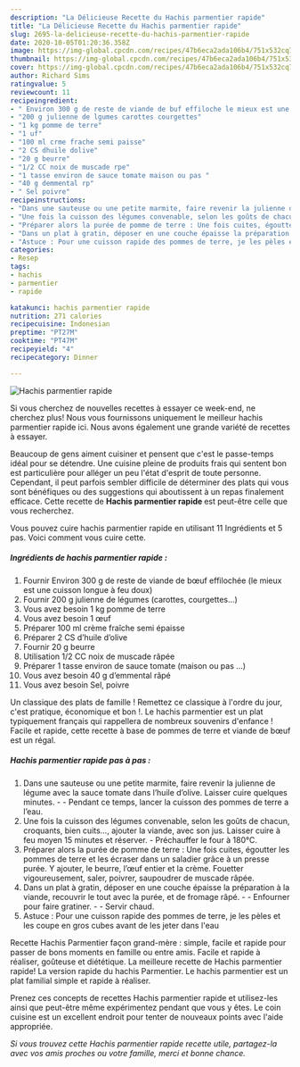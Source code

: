 ```yaml
---
description: "La Délicieuse Recette du Hachis parmentier rapide"
title: "La Délicieuse Recette du Hachis parmentier rapide"
slug: 2695-la-delicieuse-recette-du-hachis-parmentier-rapide
date: 2020-10-05T01:20:36.358Z
image: https://img-global.cpcdn.com/recipes/47b6eca2ada106b4/751x532cq70/hachis-parmentier-rapide-photo-principale-de-la-recette.jpg
thumbnail: https://img-global.cpcdn.com/recipes/47b6eca2ada106b4/751x532cq70/hachis-parmentier-rapide-photo-principale-de-la-recette.jpg
cover: https://img-global.cpcdn.com/recipes/47b6eca2ada106b4/751x532cq70/hachis-parmentier-rapide-photo-principale-de-la-recette.jpg
author: Richard Sims
ratingvalue: 5
reviewcount: 11
recipeingredient:
- " Environ 300 g de reste de viande de buf effiloche le mieux est une cuisson longue  feu doux"
- "200 g julienne de lgumes carottes courgettes"
- "1 kg pomme de terre"
- "1 uf"
- "100 ml crme frache semi paisse"
- "2 CS dhuile dolive"
- "20 g beurre"
- "1/2 CC noix de muscade rpe"
- "1 tasse environ de sauce tomate maison ou pas "
- "40 g demmental rp"
- " Sel poivre"
recipeinstructions:
- "Dans une sauteuse ou une petite marmite, faire revenir la julienne de légume avec la sauce tomate dans l’huile d’olive. Laisser cuire quelques minutes.  Pendant ce temps, lancer la cuisson des pommes de terre a l’eau."
- "Une fois la cuisson des légumes convenable, selon les goûts de chacun, croquants, bien cuits…, ajouter la viande, avec son jus. Laisser cuire à feu moyen 15 minutes et réserver. Préchauffer le four à 180°C."
- "Préparer alors la purée de pomme de terre : Une fois cuites, égoutter les pommes de terre et les écraser dans un saladier grâce à un presse purée. Y ajouter, le beurre, l’œuf entier et la crème. Fouetter vigoureusement, saler, poivrer, saupoudrer de muscade râpée."
- "Dans un plat à gratin, déposer en une couche épaisse la préparation à la viande, recouvrir le tout avec la purée, et de fromage râpé.  Enfourner pour faire gratiner.  Servir chaud."
- "Astuce : Pour une cuisson rapide des pommes de terre, je les pèles et les coupe en gros cubes avant de les jeter dans l&#39;eau"
categories:
- Resep
tags:
- hachis
- parmentier
- rapide

katakunci: hachis parmentier rapide 
nutrition: 271 calories
recipecuisine: Indonesian
preptime: "PT27M"
cooktime: "PT47M"
recipeyield: "4"
recipecategory: Dinner

---
```



![Hachis parmentier rapide](https://img-global.cpcdn.com/recipes/47b6eca2ada106b4/751x532cq70/hachis-parmentier-rapide-photo-principale-de-la-recette.jpg)

Si vous cherchez de nouvelles recettes à essayer ce week-end, ne cherchez plus! Nous vous fournissons uniquement le meilleur hachis parmentier rapide ici. Nous avons également une grande variété de recettes à essayer.

Beaucoup de gens aiment cuisiner et pensent que c'est le passe-temps idéal pour se détendre. Une cuisine pleine de produits frais qui sentent bon est particulière pour alléger un peu l'état d'esprit de toute personne. Cependant, il peut parfois sembler difficile de déterminer des plats qui vous sont bénéfiques ou des suggestions qui aboutissent à un repas finalement efficace. Cette recette de <strong> Hachis parmentier rapide </strong> est peut-être celle que vous recherchez.

<!--inarticleads1-->

Vous pouvez cuire hachis parmentier rapide en utilisant 11 Ingrédients et 5 pas. Voici comment vous cuire cette.

##### Ingrédients de hachis parmentier rapide :

1. Fournir  Environ 300 g de reste de viande de bœuf effilochée (le mieux est une cuisson longue à feu doux)
1. Fournir 200 g julienne de légumes (carottes, courgettes…)
1. Vous avez besoin 1 kg pomme de terre
1. Vous avez besoin 1 œuf
1. Préparer 100 ml crème fraîche semi épaisse
1. Préparer 2 CS d’huile d’olive
1. Fournir 20 g beurre
1. Utilisation 1/2 CC noix de muscade râpée
1. Préparer 1 tasse environ de sauce tomate (maison ou pas …)
1. Vous avez besoin 40 g d’emmental râpé
1. Vous avez besoin  Sel, poivre


Un classique des plats de famille ! Remettez ce classique à l&#39;ordre du jour, c&#39;est pratique, économique et bon !. Le hachis parmentier est un plat typiquement français qui rappellera de nombreux souvenirs d&#39;enfance ! Facile et rapide, cette recette à base de pommes de terre et viande de bœuf est un régal. 

<!--inarticleads2-->

##### Hachis parmentier rapide pas à pas :

1. Dans une sauteuse ou une petite marmite, faire revenir la julienne de légume avec la sauce tomate dans l’huile d’olive. Laisser cuire quelques minutes. -  - Pendant ce temps, lancer la cuisson des pommes de terre a l’eau.
1. Une fois la cuisson des légumes convenable, selon les goûts de chacun, croquants, bien cuits…, ajouter la viande, avec son jus. Laisser cuire à feu moyen 15 minutes et réserver. - Préchauffer le four à 180°C.
1. Préparer alors la purée de pomme de terre : Une fois cuites, égoutter les pommes de terre et les écraser dans un saladier grâce à un presse purée. Y ajouter, le beurre, l’œuf entier et la crème. Fouetter vigoureusement, saler, poivrer, saupoudrer de muscade râpée.
1. Dans un plat à gratin, déposer en une couche épaisse la préparation à la viande, recouvrir le tout avec la purée, et de fromage râpé. -  - Enfourner pour faire gratiner. -  - Servir chaud.
1. Astuce : Pour une cuisson rapide des pommes de terre, je les pèles et les coupe en gros cubes avant de les jeter dans l&#39;eau


Recette Hachis Parmentier façon grand-mère : simple, facile et rapide pour passer de bons moments en famille ou entre amis. Facile et rapide à réaliser, goûteuse et diététique. La meilleure recette de Hachis parmentier rapide! La version rapide du hachis Parmentier. Le hachis parmentier est un plat familial simple et rapide à réaliser. 

<!--inarticleads1-->

<p>
Prenez ces concepts de recettes Hachis parmentier rapide et utilisez-les ainsi que peut-être même expérimentez pendant que vous y êtes. Le coin cuisine est un excellent endroit pour tenter de nouveaux points avec l'aide appropriée.
</p>

<p>
<i>Si vous trouvez cette Hachis parmentier rapide recette utile, partagez-la avec vos amis proches ou votre famille, merci et bonne chance.</i>
</p>
